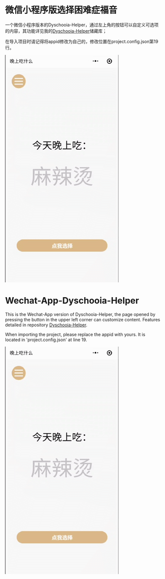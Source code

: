 # 微信小程序版选择困难症福音

一个微信小程序版本的Dyschooia-Helper，通过左上角的按钮可以自定义可选项的内容，其功能详见我的[Dyschooia-Helper](https://github.com/DesWudio/Dyschooia-Helper)储藏库；

在导入项目时请记得将appid修改为自己的，修改位置在project.config.json第19行。

![preview](https://raw.githubusercontent.com/DesWudio/Wechat-App-Dyschooia-Helper/main/pages/img/img.gif)

# Wechat-App-Dyschooia-Helper

This is the Wechat-App version of Dyschooia-Helper, the page opened by pressing the button in the upper left corner can customize content. Features detailed in repository [Dyschooia-Helper](https://github.com/DesWudio/Dyschooia-Helper).

When importing the project, please replace the appid with yours. It is located in 'project.config.json' at line 19.

![preview](https://raw.githubusercontent.com/DesWudio/Wechat-App-Dyschooia-Helper/main/pages/img/img.gif)
